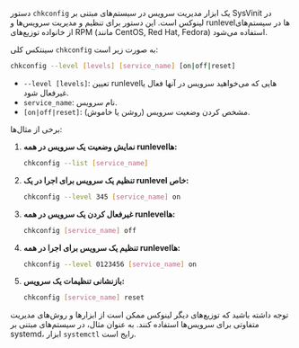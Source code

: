 دستور `chkconfig` یک ابزار مدیریت سرویس در سیستم‌های مبتنی بر SysVinit در لینوکس است. این دستور برای تنظیم و مدیریت سرویس‌ها و runlevel‌ها در سیستم‌های از خانواده توزیع‌های RPM (مانند CentOS, Red Hat, Fedora) استفاده می‌شود.

سینتکس کلی `chkconfig` به صورت زیر است:

```bash
chkconfig --level [levels] [service_name] [on|off|reset]
```

- `--level [levels]`: تعیین runlevel‌هایی که می‌خواهید سرویس در آنها فعال یا غیرفعال شود.
- `service_name`: نام سرویس.
- `[on|off|reset]`: مشخص کردن وضعیت سرویس (روشن یا خاموش).

برخی از مثال‌ها:

1. **نمایش وضعیت یک سرویس در همه runlevel‌ها:**
   ```bash
   chkconfig --list [service_name]
   ```

2. **تنظیم یک سرویس برای اجرا در یک runlevel خاص:**
   ```bash
   chkconfig --level 345 [service_name] on
   ```

3. **غیرفعال کردن یک سرویس در همه runlevel‌ها:**
   ```bash
   chkconfig [service_name] off
   ```

4. **تنظیم یک سرویس برای اجرا در همه runlevel‌ها:**
   ```bash
   chkconfig --level 0123456 [service_name] on
   ```

5. **بازنشانی تنظیمات یک سرویس:**
   ```bash
   chkconfig [service_name] reset
   ```

توجه داشته باشید که توزیع‌های دیگر لینوکس ممکن است از ابزارها و روش‌های مدیریت متفاوتی برای سرویس‌ها استفاده کنند. به عنوان مثال، در سیستم‌های مبتنی بر systemd، ابزار `systemctl` رایج است.
